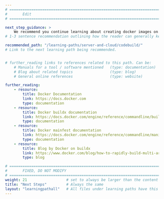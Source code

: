 ```yaml
---
# ================================================================================
#       Edit
# ================================================================================

next_step_guidance: >
    We recommend you continue learning about creating docker images on Arm servers. The Learning Path using AWS CodeBuild is a great next step.
# 1-3 sentence recommendation outlining how the reader can generally keep learning about these topics, and a specific explanation of why the next step is being recommended.

recommended_path: "/learning-paths/server-and-cloud/codebuild/"
# Link to the next learning path being recommended.


# further_reading links to references related to this path. Can be:
    # Manuals for a tool / software mentioned   (type: documentation)
    # Blog about related topics                 (type: blog)
    # General online references                 (type: website) 

further_reading:
    - resource:
        title: Docker Documentation
        link: https://docs.docker.com
        type: documentation
    - resource:
        title: Docker buildx documentation
        link: https://docs.docker.com/engine/reference/commandline/buildx
        type: documentation
    - resource:
        title: Docker mainfest documentation
        link: https://docs.docker.com/engine/reference/commandline/manifest
        type: documentation
    - resource:
        title: Blog by Docker on buildx
        link: https://www.docker.com/blog/how-to-rapidly-build-multi-architecture-images-with-buildx
        type: blog

# ================================================================================
#       FIXED, DO NOT MODIFY
# ================================================================================
weight: 21                  # set to always be larger than the content in this path, and one more than 'review'
title: "Next Steps"         # Always the same
layout: "learningpathall"   # All files under learning paths have this same wrapper
---
```


